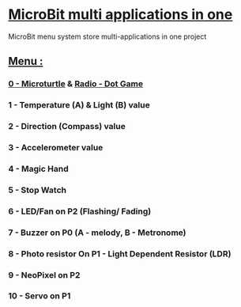 # [MicroBit multi applications in one](https://makecode.microbit.org/_g2wUJdVco6Ek)
MicroBit menu system store multi-applications in one project  

## [Menu :](./Menu)   
### [0 - Microturtle](./MicroTurtle) & [Radio - Dot Game](RadioDotGame)   
### 1 - Temperature (A) & Light (B) value  
### 2 - Direction (Compass) value  
### 3 - Accelerometer value  
### 4 - Magic Hand  
### 5 - Stop Watch  
### 6 - LED/Fan on P2 (Flashing/ Fading)
### 7 - Buzzer on P0 (A - melody, B - Metronome)
### 8 - Photo resistor On P1 - Light Dependent Resistor (LDR) 
### 9 - NeoPixel on P2 
### 10 - Servo on P1
